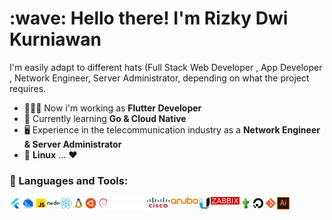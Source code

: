 <h1 align="left" id="macropower-title">:wave: Hello there! I'm Rizky Dwi Kurniawan</h1>

I'm easily adapt to different hats (Full Stack Web Developer , App Developer , Network Engineer, Server Administrator, depending on what the project requires.


-  👨🏻‍💻 Now i'm working as **Flutter Developer**
-   :seedling: Currently learning **Go & Cloud Native**
-   🖥 Experience in the telecommunication industry as a **Network Engineer & Server Administrator**
-   :penguin: **Linux** ... ❤️

### 🔨 Languages and Tools:
<a href="https://flutter.dev/" target="_blank"> <img align="left" src="https://github.com/dkrzky/dkrzky/blob/main/icons/flutter.png" alt="flutter" height="20px"/> </a> 
<a href="https://dart.dev/" target="_blank"> <img align="left" src="https://github.com/dkrzky/dkrzky/blob/main/icons/dart.png" alt="dart" height="20px"/> </a> 
<a href="https://www.javascript.com/" target="_blank"> <img align="left" src="https://github.com/dkrzky/dkrzky/blob/main/icons/javascript.png" alt="javascript" height="20px"/> </a> 
<a href="https://nodejs.org/en" target="_blank"> <img align="left" src="https://github.com/dkrzky/dkrzky/blob/main/icons/node-js.png" alt="nodejs" height="20px"/> </a> 
<a href="https://react.dev/" target="_blank"> <img align="left" src="https://github.com/dkrzky/dkrzky/blob/main/icons/react-js.png" alt="reactjs" height="20px"/> </a> 
<a href="https://www.linux.org/" target="_blank"> <img align="left" src="https://github.com/dkrzky/dkrzky/blob/main/icons/linux.png" alt="linux" height="20px"/> </a>
<a href="https://ubuntu.com/" target="_blank"> <img align="left" src="https://github.com/dkrzky/dkrzky/blob/main/icons/ubuntu.png" alt="ubuntu" height="20px"/> </a> 
<a href="https://www.debian.org/" target="_blank"> <img align="left" src="https://github.com/dkrzky/dkrzky/blob/main/icons/debian.png" alt="debian" height="20px"/> </a> 
<a href="https://mikrotik.com/" target="_blank"> <img align="left" src="https://github.com/dkrzky/dkrzky/blob/main/icons/mikrotik-wh.png" alt="mikrotik" height="20px"/> </a> 
<a href="https://www.cisco.com/" target="_blank"> <img align="left" src="https://github.com/dkrzky/dkrzky/blob/main/icons/cisco.png" alt="cisco" height="20px"/> </a> 
<a href="https://www.ui.com/" target="_blank"> <img align="left" src="https://github.com/dkrzky/dkrzky/blob/main/icons/aruba.png" alt="aruba" height="12px"/> </a> 
<a href="https://www.arubanetworks.com/" target="_blank"> <img align="left" src="https://github.com/dkrzky/dkrzky/blob/main/icons/ubiquiti.png" alt="ubiquiti" height="20px"/> </a> 
<a href="https://www.zabbix.com/" target="_blank"> <img align="left" src="https://github.com/dkrzky/dkrzky/blob/main/icons/zabbix.png" alt="zabbix" height="12px"/> </a> 
<a href="https://www.cacti.net/" target="_blank"> <img align="left" src="https://github.com/dkrzky/dkrzky/blob/main/icons/cacti.png" alt="cacti" height="20px"/> </a>
<a href="https://digitalocean.com/" target="_blank"> <img align="left" src="https://github.com/dkrzky/dkrzky/blob/main/icons/digital-ocean.png" alt="digitalocean" height="20px"/> </a> 
<a href="https://git-scm.com/" target="_blank"> <img align="left" src="https://github.com/dkrzky/dkrzky/blob/main/icons/git.png" alt="git" height="20px"/> </a> 
<a href="https://www.adobe.com/products/illustrator.html" target="_blank"> <img align="left" src="https://github.com/dkrzky/dkrzky/blob/main/icons/adobe-illustrator.png" alt="ai" height="20px"/> </a> 
<br>
<br>
